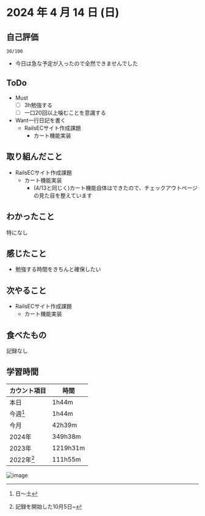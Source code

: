 # 2024 年 4 月 14 日 (日)

## 自己評価
```
30/100
```
- 今日は急な予定が入ったので全然できませんでした

## ToDo
- Must
  - [ ] 3h勉強する
  - [ ] 一口20回以上噛むことを意識する
- Want一行日記を書く
  - RailsECサイト作成課題
    - カート機能実装

## 取り組んだこと
- RailsECサイト作成課題
  - カート機能実装
    - (4/13と同じく)カート機能自体はできたので、チェックアウトページの見た目を整えています

## わかったこと
特になし

## 感じたこと
- 勉強する時間をきちんと確保したい

## 次やること
- RailsECサイト作成課題
  - カート機能実装

## 食べたもの
記録なし

## 学習時間
|カウント項目|時間|
|----|----|
|本日|1h44m|
|今週[^1]|1h44m|
|今月|42h39m|
|2024年|349h38m|
|2023年|1219h31m|
|2022年[^2]|111h55m|

[^1]: 日〜土
[^2]: 記録を開始した10月5日~

![image](https://github.com/nil-ramuda/daily_report/assets/94735931/bad30658-3df1-4af2-b721-41b23c4a23d8)

